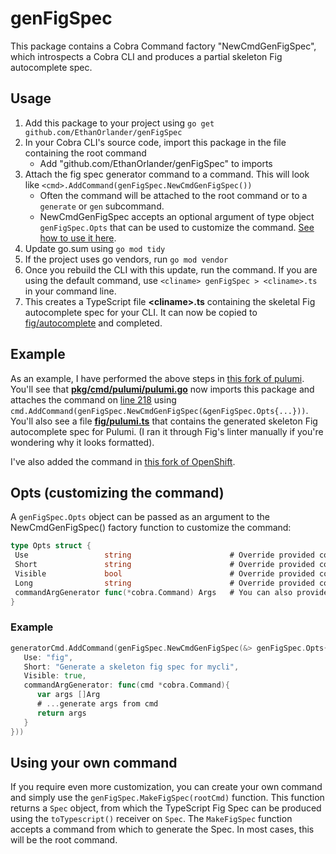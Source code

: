 # genFigSpec

This package contains a Cobra Command factory "NewCmdGenFigSpec", which introspects a Cobra CLI and produces a partial skeleton Fig autocomplete spec.

## Usage

1. Add this package to your project using `go get github.com/EthanOrlander/genFigSpec`
2. In your Cobra CLI's source code, import this package in the file containing the root command
    - Add "github.com/EthanOrlander/genFigSpec" to imports
3. Attach the fig spec generator command to a command. This will look like `<cmd>.AddCommand(genFigSpec.NewCmdGenFigSpec())`
   - Often the command will be attached to the root command or to a `generate` or `gen` subcommand.
   - NewCmdGenFigSpec accepts an optional argument of type object `genFigSpec.Opts` that can be used to customize the command. [See how to use it here](#Opts).
4. Update go.sum using `go mod tidy`
5. If the project uses go vendors, run `go mod vendor`
6. Once you rebuild the CLI with this update, run the command. If you are using the default command, use `<cliname> genFigSpec > <cliname>.ts` in your command line.
7. This creates a TypeScript file **\<cliname\>.ts** containing the skeletal Fig autocomplete spec for your CLI. It can now be copied to [fig/autocomplete](https://github.com/withfig/autocomplete) and completed.

## Example

As an example, I have performed the above steps in [this fork of pulumi](https://github.com/EthanOrlander/pulumi/tree/genFigSpec).
You'll see that [**pkg/cmd/pulumi/pulumi.go**](https://github.com/EthanOrlander/pulumi/blob/genFigSpec/pkg/cmd/pulumi/pulumi.go#L39) now imports this package and attaches the command on [line 218](https://github.com/EthanOrlander/pulumi/blob/genFigSpec/pkg/cmd/pulumi/pulumi.go#L218) using `cmd.AddCommand(genFigSpec.NewCmdGenFigSpec(&genFigSpec.Opts{...}))`.
You'll also see a file [**fig/pulumi.ts**](https://github.com/EthanOrlander/pulumi/blob/genFigSpec/fig/pulumi.ts) that contains the generated skeleton Fig autocomplete spec for Pulumi. (I ran it through Fig's linter manually if you're wondering why it looks formatted).

I've also added the command in [this fork of OpenShift](https://github.com/EthanOrlander/oc/tree/genFigSpec).

## Opts (customizing the command)

A `genFigSpec.Opts` object can be passed as an argument to the NewCmdGenFigSpec() factory function to customize the command:

```go
type Opts struct {
 Use                 string                      # Override provided cobra.Command.Use
 Short               string                      # Override provided cobra.Command.Use
 Visible             bool                        # Override provided cobra.Command.Hidden
 Long                string                      # Override provided cobra.Command.Long
 commandArgGenerator func(*cobra.Command) Args   # You can also provide a function to generate command arguments
}
```

### Example

```go
generatorCmd.AddCommand(genFigSpec.NewCmdGenFigSpec(&> genFigSpec.Opts{
   Use: "fig",
   Short: "Generate a skeleton fig spec for mycli",
   Visible: true,
   commandArgGenerator: func(cmd *cobra.Command){
      var args []Arg
      # ...generate args from cmd
      return args
   }
}))
```

## Using your own command

If you require even more customization, you can create your own command and simply use the `genFigSpec.MakeFigSpec(rootCmd)` function. This function returns a `Spec` object, from which the TypeScript Fig Spec can be produced using the `toTypescript()`  receiver on `Spec`. The `MakeFigSpec` function accepts a command from which to generate the Spec. In most cases, this will be the root command.
